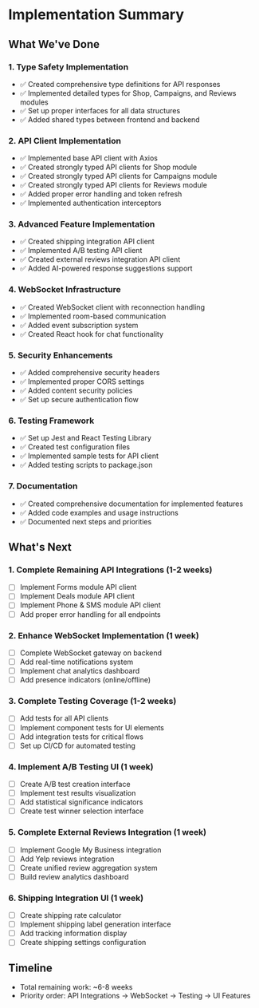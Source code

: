 # Implementation Summary

## What We've Done

### 1. Type Safety Implementation
- ✅ Created comprehensive type definitions for API responses
- ✅ Implemented detailed types for Shop, Campaigns, and Reviews modules
- ✅ Set up proper interfaces for all data structures
- ✅ Added shared types between frontend and backend

### 2. API Client Implementation
- ✅ Implemented base API client with Axios
- ✅ Created strongly typed API clients for Shop module
- ✅ Created strongly typed API clients for Campaigns module
- ✅ Created strongly typed API clients for Reviews module
- ✅ Added proper error handling and token refresh
- ✅ Implemented authentication interceptors

### 3. Advanced Feature Implementation
- ✅ Created shipping integration API client
- ✅ Implemented A/B testing API client
- ✅ Created external reviews integration API client
- ✅ Added AI-powered response suggestions support

### 4. WebSocket Infrastructure
- ✅ Created WebSocket client with reconnection handling
- ✅ Implemented room-based communication
- ✅ Added event subscription system
- ✅ Created React hook for chat functionality

### 5. Security Enhancements
- ✅ Added comprehensive security headers
- ✅ Implemented proper CORS settings
- ✅ Added content security policies
- ✅ Set up secure authentication flow

### 6. Testing Framework
- ✅ Set up Jest and React Testing Library
- ✅ Created test configuration files
- ✅ Implemented sample tests for API client
- ✅ Added testing scripts to package.json

### 7. Documentation
- ✅ Created comprehensive documentation for implemented features
- ✅ Added code examples and usage instructions
- ✅ Documented next steps and priorities

## What's Next

### 1. Complete Remaining API Integrations (1-2 weeks)
- [ ] Implement Forms module API client
- [ ] Implement Deals module API client
- [ ] Implement Phone & SMS module API client
- [ ] Add proper error handling for all endpoints

### 2. Enhance WebSocket Implementation (1 week)
- [ ] Complete WebSocket gateway on backend
- [ ] Add real-time notifications system
- [ ] Implement chat analytics dashboard
- [ ] Add presence indicators (online/offline)

### 3. Complete Testing Coverage (1-2 weeks)
- [ ] Add tests for all API clients
- [ ] Implement component tests for UI elements
- [ ] Add integration tests for critical flows
- [ ] Set up CI/CD for automated testing

### 4. Implement A/B Testing UI (1 week)
- [ ] Create A/B test creation interface
- [ ] Implement test results visualization
- [ ] Add statistical significance indicators
- [ ] Create test winner selection interface

### 5. Complete External Reviews Integration (1 week)
- [ ] Implement Google My Business integration
- [ ] Add Yelp reviews integration
- [ ] Create unified review aggregation system
- [ ] Build review analytics dashboard

### 6. Shipping Integration UI (1 week)
- [ ] Create shipping rate calculator
- [ ] Implement shipping label generation interface
- [ ] Add tracking information display
- [ ] Create shipping settings configuration

## Timeline
- Total remaining work: ~6-8 weeks
- Priority order: API Integrations → WebSocket → Testing → UI Features 